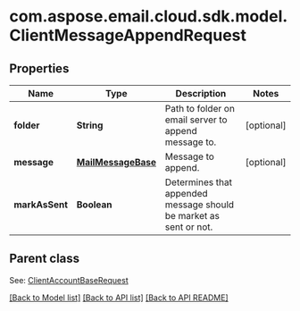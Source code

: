 
# com.aspose.email.cloud.sdk.model.ClientMessageAppendRequest
## Properties
Name | Type | Description | Notes
------------ | ------------- | ------------- | -------------
**folder** | **String** | Path to folder on email server to append message to.              |  [optional]
**message** | [**MailMessageBase**](MailMessageBase.md) | Message to append.              |  [optional]
**markAsSent** | **Boolean** | Determines that appended message should be market as sent or not.              | 


## Parent class

See: [ClientAccountBaseRequest](ClientAccountBaseRequest.md)

[[Back to Model list]](README.md#documentation-for-models) [[Back to API list]](README.md#documentation-for-api-endpoints) [[Back to API README]](README.md)

